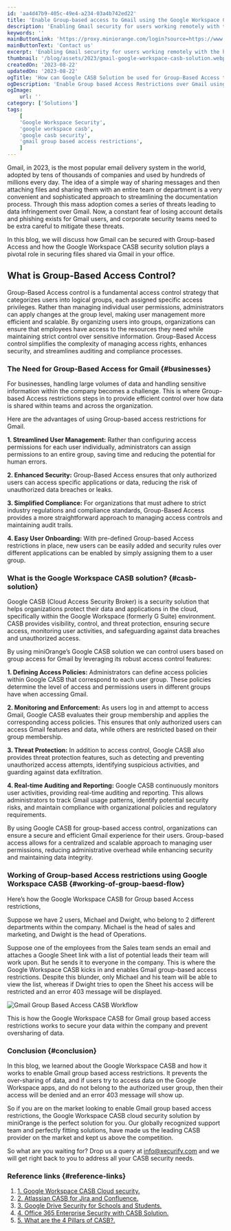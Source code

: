 ```yaml
---
id: 'aa4d47b9-405c-49e4-a234-03a4b742ed22'
title: 'Enable Group-based access to Gmail using the Google Workspace CASB security solution'
description: 'Enabling Gmail security for users working remotely with the help of Google Workspace CASB by miniOrange to set up custom security restrictions and enable granular access control permissions. These security policies help the SOC teams to timely detect potential data breaches and prevents data from being shared outside the scope of access between users in the organization.'
keywords: ''
mainButtonLink: 'https://proxy.miniorange.com/login?source=https://www.miniorange.com/reverse-proxy/google-workspace-account-security'
mainButtonText: 'Contact us'
excerpt: 'Enabling Gmail security for users working remotely with the help of Google Workspace CASB by miniOrange to set up custom security restrictions and enable granular access control permissions. These security policies help the SOC teams to timely detect potential data breaches and prevents data from being shared outside the scope of access between users in the organization.'
thumbnail: '/blog/assets/2023/gmail-google-workspace-casb-solution.webp'
createdOn: '2023-08-22'
updatedOn: '2023-08-22'
ogTitle: 'How can Google CASB Solution be used for Group-Based Access to Gmail'
ogDescription: 'Enable Group based Access Restrictions over Gmail using the Google Workspace CASB cloud security solution. '
ogImage:
    url: ''
category: ['Solutions']
tags:
    [
	'Google Workspace Security',
    'google workspace casb',
    'google casb security',
    'gmail group based access restrictions',
    ]
---
```


Gmail, in 2023, is the most popular email delivery system in the world, adopted by tens of thousands of companies and used by hundreds of millions every day. The idea of a simple way of sharing messages and then attaching files and sharing them with an entire team or department is a very convenient and sophisticated approach to streamlining the documentation process. Through this mass adoption comes a series of threats leading to data infringement over Gmail. Now, a constant fear of losing account details and phishing exists for Gmail users, and corporate security teams need to be extra careful to mitigate these threats.

In this blog, we will discuss how Gmail can be secured with Group-based Access and how the Google Workspace CASB security solution plays a pivotal role in securing files shared via Gmail in your office. 


## What is Group-Based Access Control?

Group-Based Access control is a fundamental access control strategy that categorizes users into logical groups, each assigned specific access privileges. Rather than managing individual user permissions, administrators can apply changes at the group level, making user management more efficient and scalable. By organizing users into groups, organizations can ensure that employees have access to the resources they need while maintaining strict control over sensitive information. Group-Based Access control simplifies the complexity of managing access rights, enhances security, and streamlines auditing and compliance processes.

### The Need for Group-Based Access for Gmail {#businesses}

For businesses, handling large volumes of data and handling sensitive information within the company becomes a challenge. This is where Group-based Access restrictions steps in to provide efficient control over how data is shared within teams and across the organization. 

Here are the advantages of using Group-based access restrictions for Gmail.

 **1. Streamlined User Management:** Rather than configuring access permissions for each user individually, administrators can assign permissions to an entire group, saving time and reducing the potential for human errors.

**2. Enhanced Security:** Group-Based Access ensures that only authorized users can access specific applications or data, reducing the risk of unauthorized data breaches or leaks. 

**3. Simplified Compliance:** For organizations that must adhere to strict industry regulations and compliance standards, Group-Based Access provides a more straightforward approach to managing access controls and maintaining audit trails.

**4. Easy User Onboarding:** With pre-defined Group-based Access restrictions in place, new users can be easily added and security rules over different applications can be enabled by simply assigning them to a user group.


### What is the Google Workspace CASB solution? {#casb-solution}

Google CASB (Cloud Access Security Broker) is a security solution that helps organizations protect their data and applications in the cloud, specifically within the Google Workspace (formerly G Suite) environment. CASB provides visibility, control, and threat protection, ensuring secure access, monitoring user activities, and safeguarding against data breaches and unauthorized access.

By using miniOrange’s Google CASB solution we can control users based on group access for Gmail by leveraging its robust access control features:

 **1. Defining Access Policies:** Administrators can define access policies within Google CASB that correspond to each user group. These policies determine the level of access and permissions users in different groups have when accessing Gmail.

**2. Monitoring and Enforcement:** As users log in and attempt to access Gmail, Google CASB evaluates their group membership and applies the corresponding access policies. This ensures that only authorized users can access Gmail features and data, while others are restricted based on their group membership.

**3. Threat Protection:**  In addition to access control, Google CASB also provides threat protection features, such as detecting and preventing unauthorized access attempts, identifying suspicious activities, and guarding against data exfiltration.

**4. Real-time Auditing and Reporting:** Google CASB continuously monitors user activities, providing real-time auditing and reporting. This allows administrators to track Gmail usage patterns, identify potential security risks, and maintain compliance with organizational policies and regulatory requirements.

By using Google CASB for group-based access control, organizations can ensure a secure and efficient Gmail experience for their users. Group-based access allows for a centralized and scalable approach to managing user permissions, reducing administrative overhead while enhancing security and maintaining data integrity.

### Working of Group-based Access restrictions using Google Workspace CASB {#working-of-group-baesd-flow}

Here’s how the Google Workspace CASB for Group based Access restrictions,

Suppose we have 2 users, Michael and Dwight, who belong to 2 different departments within the company. Michael is the head of sales and marketing, and Dwight is the head of Operations.

Suppose one of the employees from the Sales team sends an email and attaches a Google Sheet link with a list of potential leads their team will work upon. But he sends it to everyone in the company. This is where the Google Workspace CASB kicks in and enables Gmail group-based access restrictions. Despite this blunder, only Michael and his team will be able to view the list, whereas if Dwight tries to open the Sheet his access will be restricted and an error 403 message will be displayed.

![Gmail Group Based Access CASB Workflow](/blog/assets/2023/workflow-gmail-casb-group-access.webp)

This is how the Google Workspace CASB for Gmail group based access restrictions works to secure your data within the company and prevent oversharing of data.

### Conclusion {#conclusion}

In this blog, we learned about the Google Workspace CASB and how it works to enable Gmail group based access restrictions. It prevents the over-sharing of data, and if users try to access data on the Google Workspace apps, and do not belong to the authorized user group, then their access will be denied and an error 403 message will show up.

So if you are on the market looking to enable Gmail group based access restrictions, the Google Workspace CASB cloud security solution by miniOrange is the perfect solution for you. Our globally recognized support team and perfectly fitting solutions, have made us the leading CASB provider on the market and kept us above the competition.

So what are you waiting for? Drop us a query at info@xecurify.com and we will get right back to you to address all your CASB security needs.


### Reference links  {#reference-links}

1. [1. Google Workspace CASB Cloud security.](https://www.miniorange.com/casb/google-workspace-casb-cloud-access-security)
2. [2. Atlassian CASB for Jira and Confluence.](https://blog.miniorange.com/atlassian-security-for-jira-and-confluence-with-casb/)
3. [3. Google Drive Security for Schools and Students.](https://blog.miniorange.com/google-drive-security-restrictions-for-student-data/)
4. [4. Office 365 Enterprise Security with CASB Solution.](https://blog.miniorange.com/microsoft-office-365-casb-security/)
5. [5. What are the 4 Pillars of CASB?.](https://blog.miniorange.com/what-are-the-4-pillars-of-casb/)




